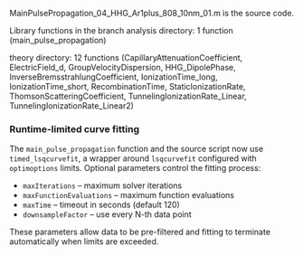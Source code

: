 MainPulsePropagation_04_HHG_Ar1plus_808_10nm_01.m is the source code.

Library functions in the branch
analysis directory: 1 function (main_pulse_propagation)

theory directory: 12 functions
(CapillaryAttenuationCoefficient, ElectricField_d, GroupVelocityDispersion,
 HHG_DipolePhase, InverseBremsstrahlungCoefficient, IonizationTime_long,
 IonizationTime_short, RecombinationTime, StaticIonizationRate,
 ThomsonScatteringCoefficient, TunnelingIonizationRate_Linear,
 TunnelingIonizationRate_Linear2)

### Runtime-limited curve fitting

The `main_pulse_propagation` function and the source script now use
`timed_lsqcurvefit`, a wrapper around `lsqcurvefit` configured with
`optimoptions` limits. Optional parameters control the fitting process:

- `maxIterations` – maximum solver iterations
- `maxFunctionEvaluations` – maximum function evaluations
- `maxTime` – timeout in seconds (default 120)
- `downsampleFactor` – use every N-th data point

These parameters allow data to be pre-filtered and fitting to terminate
automatically when limits are exceeded.
